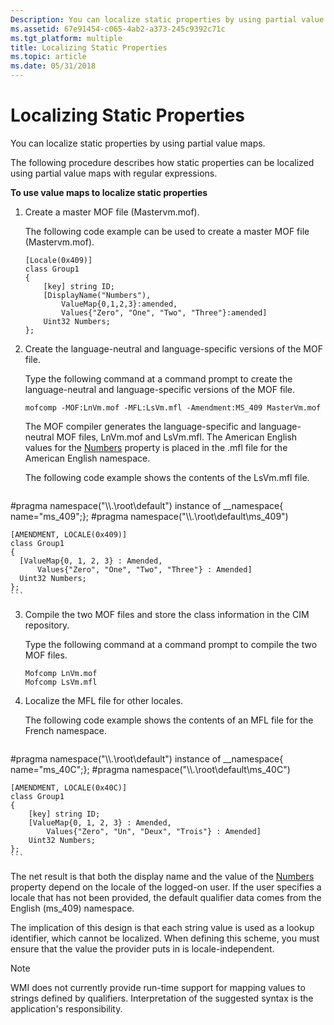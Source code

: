 ```yaml
---
Description: You can localize static properties by using partial value maps.
ms.assetid: 67e91454-c065-4ab2-a373-245c9392c71c
ms.tgt_platform: multiple
title: Localizing Static Properties
ms.topic: article
ms.date: 05/31/2018
---
```


# Localizing Static Properties

You can localize static properties by using partial value maps.

The following procedure describes how static properties can be localized using partial value maps with regular expressions.

**To use value maps to localize static properties**

1.  Create a master MOF file (Mastervm.mof).

    The following code example can be used to create a master MOF file (Mastervm.mof).

    ``` syntax
    [Locale(0x409)]
    class Group1
    {
        [key] string ID;
        [DisplayName("Numbers"),
            ValueMap{0,1,2,3}:amended,
            Values{"Zero", "One", "Two", "Three"}:amended]
        Uint32 Numbers;
    };
    ```

2.  Create the language-neutral and language-specific versions of the MOF file.

    Type the following command at a command prompt to create the language-neutral and language-specific versions of the MOF file.

    ``` syntax
    mofcomp -MOF:LnVm.mof -MFL:LsVm.mfl -Amendment:MS_409 MasterVm.mof
    ```

    The MOF compiler generates the language-specific and language-neutral MOF files, LnVm.mof and LsVm.mfl. The American English values for the [Numbers](numbers.md) property is placed in the .mfl file for the American English namespace.

    The following code example shows the contents of the LsVm.mfl file.

    ``` syntax
#pragma namespace("\\\\.\\root\\default")
    instance of __namespace{ name="ms_409";};
#pragma namespace("\\\\.\\root\\default\\ms_409")

    [AMENDMENT, LOCALE(0x409)] 
    class Group1
    {
      [ValueMap{0, 1, 2, 3} : Amended,
          Values{"Zero", "One", "Two", "Three"} : Amended] 
      Uint32 Numbers;
    };
    ```

3.  Compile the two MOF files and store the class information in the CIM repository.

    Type the following command at a command prompt to compile the two MOF files.

    ``` syntax
    Mofcomp LnVm.mof 
    Mofcomp LsVm.mfl
    ```

4.  Localize the MFL file for other locales.

    The following code example shows the contents of an MFL file for the French namespace.

    ``` syntax
#pragma namespace("\\\\.\\root\\default")
    instance of __namespace{ name="ms_40C";};
#pragma namespace("\\\\.\\root\\default\\ms_40C")

    [AMENDMENT, LOCALE(0x40C)] 
    class Group1
    {
        [key] string ID;
        [ValueMap{0, 1, 2, 3} : Amended,
            Values{"Zero", "Un", "Deux", "Trois"} : Amended]
        Uint32 Numbers;
    };
    ```

The net result is that both the display name and the value of the [Numbers](numbers.md) property depend on the locale of the logged-on user. If the user specifies a locale that has not been provided, the default qualifier data comes from the English (ms\_409) namespace.

The implication of this design is that each string value is used as a lookup identifier, which cannot be localized. When defining this scheme, you must ensure that the value the provider puts in is locale-independent.

> [!Note]  
> WMI does not currently provide run-time support for mapping values to strings defined by qualifiers. Interpretation of the suggested syntax is the application's responsibility.

 

 

 



